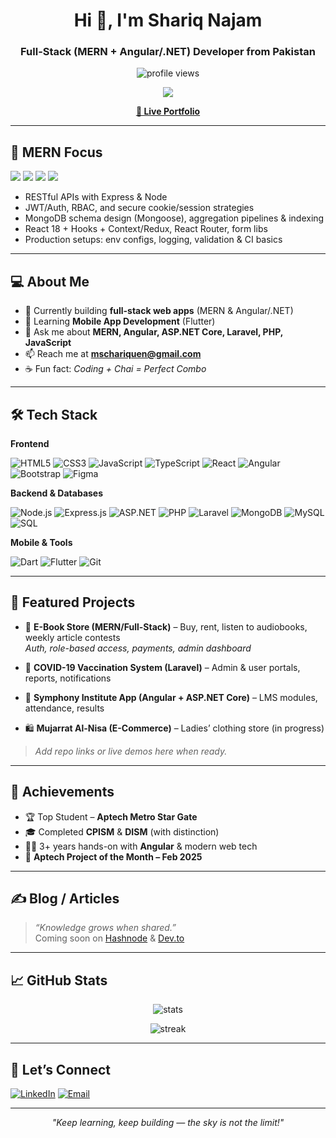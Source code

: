 <!-- Profile Header -->
<h1 align="center">Hi 👋, I'm Shariq Najam</h1>
<h3 align="center">Full-Stack (MERN + Angular/.NET) Developer from Pakistan</h3>

<p align="center">
  <img src="https://komarev.com/ghpvc/?username=alnajamulshariq&label=Profile%20views&color=0e75b6&style=flat" alt="profile views"/>
</p>

<p align="center">
  <img src="https://readme-typing-svg.herokuapp.com/?lines=Full-Stack+Developer;MERN+Specialist;Problem+Solver+%7C+Lifelong+Learner;Always+Exploring+New+Techs...&center=true&width=520&height=45">
</p>

<p align="center">
  <a href="https://alnajamulshariq.github.io/Shariq-Portfolio/"><b>🔗 Live Portfolio</b></a>
</p>

---

## 🚀 MERN Focus

<p>
  <img src="https://img.shields.io/badge/MongoDB-%234ea94b.svg?style=for-the-badge&logo=mongodb&logoColor=white"/>
  <img src="https://img.shields.io/badge/Express.js-%23404d59.svg?style=for-the-badge&logo=express&logoColor=white"/>
  <img src="https://img.shields.io/badge/React-%2361DAFB.svg?style=for-the-badge&logo=react&logoColor=black"/>
  <img src="https://img.shields.io/badge/Node.js-%23339933.svg?style=for-the-badge&logo=node.js&logoColor=white"/>
</p>

- RESTful APIs with Express & Node  
- JWT/Auth, RBAC, and secure cookie/session strategies  
- MongoDB schema design (Mongoose), aggregation pipelines & indexing  
- React 18 + Hooks + Context/Redux, React Router, form libs  
- Production setups: env configs, logging, validation & CI basics

---

## 💻 About Me

- 🔭 Currently building **full-stack web apps** (MERN & Angular/.NET)
- 🌱 Learning **Mobile App Development** (Flutter)
- 💬 Ask me about **MERN, Angular, ASP.NET Core, Laravel, PHP, JavaScript**
- 📫 Reach me at **mschariquen@gmail.com**
- ☕ Fun fact: *Coding + Chai = Perfect Combo*

---

## 🛠️ Tech Stack

**Frontend**
  
![HTML5](https://img.shields.io/badge/html5-%23E34F26.svg?&style=flat-square&logo=html5&logoColor=white)
![CSS3](https://img.shields.io/badge/css3-%231572B6.svg?&style=flat-square&logo=css3&logoColor=white)
![JavaScript](https://img.shields.io/badge/javascript-%23323330.svg?&style=flat-square&logo=javascript&logoColor=%23F7DF1E)
![TypeScript](https://img.shields.io/badge/typescript-%23007ACC.svg?&style=flat-square&logo=typescript&logoColor=white)
![React](https://img.shields.io/badge/React-20232A?style=flat-square&logo=react&logoColor=61DAFB)
![Angular](https://img.shields.io/badge/angular-%23DD0031.svg?&style=flat-square&logo=angular&logoColor=white)
![Bootstrap](https://img.shields.io/badge/bootstrap-%23563D7C.svg?&style=flat-square&logo=bootstrap&logoColor=white)
![Figma](https://img.shields.io/badge/figma-%23F24E1E.svg?&style=flat-square&logo=figma&logoColor=white)

**Backend & Databases**

![Node.js](https://img.shields.io/badge/Node.js-339933?style=flat-square&logo=node.js&logoColor=white)
![Express.js](https://img.shields.io/badge/Express.js-404d59?style=flat-square)
![ASP.NET](https://img.shields.io/badge/ASP.NET-blue?style=flat-square&logo=.net&logoColor=white)
![PHP](https://img.shields.io/badge/php-%23777BB4.svg?&style=flat-square&logo=php&logoColor=white)
![Laravel](https://img.shields.io/badge/laravel-%23FF2D20.svg?&style=flat-square&logo=laravel&logoColor=white)
![MongoDB](https://img.shields.io/badge/MongoDB-4ea94b?style=flat-square&logo=mongodb&logoColor=white)
![MySQL](https://img.shields.io/badge/mysql-%2300f.svg?&style=flat-square&logo=mysql&logoColor=white)
![SQL](https://img.shields.io/badge/SQL-%23007ACC.svg?&style=flat-square&logo=postgresql&logoColor=white)

**Mobile & Tools**

![Dart](https://img.shields.io/badge/Dart-%230175C2.svg?&style=flat-square&logo=dart&logoColor=white)
![Flutter](https://img.shields.io/badge/Flutter-%2302569B.svg?&style=flat-square&logo=flutter&logoColor=white)
![Git](https://img.shields.io/badge/git-%23F05033.svg?&style=flat-square&logo=git&logoColor=white)

---

## 📁 Featured Projects

- 🎯 **E-Book Store (MERN/Full-Stack)** – Buy, rent, listen to audiobooks, weekly article contests  
  _Auth, role-based access, payments, admin dashboard_

- 💉 **COVID-19 Vaccination System (Laravel)** – Admin & user portals, reports, notifications

- 🏫 **Symphony Institute App (Angular + ASP.NET Core)** – LMS modules, attendance, results

- 🛍️ **Mujarrat Al-Nisa (E-Commerce)** – Ladies’ clothing store (in progress)

> _Add repo links or live demos here when ready._

---

## 🏅 Achievements

- 🏆 Top Student – **Aptech Metro Star Gate**
- 🎓 Completed **CPISM** & **DISM** (with distinction)
- 👨‍💻 3+ years hands-on with **Angular** & modern web tech
- 🏅 **Aptech Project of the Month – Feb 2025**

---

## ✍️ Blog / Articles

> *“Knowledge grows when shared.”*  
Coming soon on [Hashnode](https://hashnode.com/) & [Dev.to](https://dev.to/)

---

## 📈 GitHub Stats

<p align="center">
  <img src="https://github-readme-stats.vercel.app/api?username=alnajamulshariq&show_icons=true&theme=tokyonight" alt="stats"/>
</p>

<p align="center">
  <img src="https://streak-stats.demolab.com?user=alnajamulshariq&theme=tokyonight&hide_border=true" alt="streak"/>
</p>

---

## 🤝 Let’s Connect

[![LinkedIn](https://img.shields.io/badge/LinkedIn-blue?style=flat-square&logo=linkedin&logoColor=white)](https://linkedin.com/in/scharique-najam)
[![Email](https://img.shields.io/badge/Gmail-D14836?style=flat-square&logo=gmail&logoColor=white)](mailto:mschariquen@gmail.com)

---

<p align="center"><i>"Keep learning, keep building — the sky is not the limit!"</i></p>
